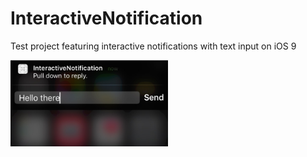 # InteractiveNotification

Test project featuring interactive notifications with text input on iOS 9

<img src="screenshot.jpg" width="50%" height="50%" alt="Screenshot" />
